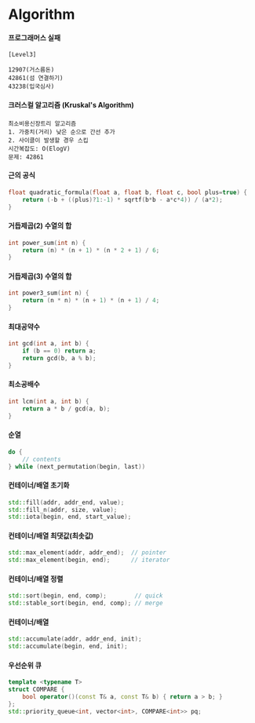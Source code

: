 # Algorithm

#### 프로그래머스 실패

```
[Level3]

12907(거스름돈)
42861(섬 연결하기)
43238(입국심사)
```

#### 크러스컬 알고리즘 (Kruskal's Algorithm)
```
최소비용신장트리 알고리즘
1. 가중치(거리) 낮은 순으로 간선 추가
2. 사이클이 발생할 경우 스킵
시간복잡도: O(ElogV)
문제: 42861
```

#### 근의 공식
```cpp
float quadratic_formula(float a, float b, float c, bool plus=true) {
    return (-b + ((plus)?1:-1) * sqrtf(b*b - a*c*4)) / (a*2);
}
```

#### 거듭제곱(2) 수열의 합
```cpp
int power_sum(int n) {
    return (n) * (n + 1) * (n * 2 + 1) / 6;
}
```

#### 거듭제곱(3) 수열의 합
```cpp
int power3_sum(int n) {
    return (n * n) * (n + 1) * (n + 1) / 4;
}
```

#### 최대공약수
```cpp
int gcd(int a, int b) {
    if (b == 0) return a;
    return gcd(b, a % b);
}
```

#### 최소공배수
```cpp
int lcm(int a, int b) {
    return a * b / gcd(a, b);
}
```

#### 순열
```cpp
do {
    // contents
} while (next_permutation(begin, last))
```

#### 컨테이너/배열 초기화
```cpp
std::fill(addr, addr_end, value);
std::fill_n(addr, size, value);
std::iota(begin, end, start_value);
```

#### 컨테이너/배열 최댓값(최솟값)
```cpp
std::max_element(addr, addr_end);  // pointer
std::max_element(begin, end);      // iterator
```

#### 컨테이너/배열 정렬
```cpp
std::sort(begin, end, comp);        // quick
std::stable_sort(begin, end, comp); // merge
```

#### 컨테이너/배열
```cpp
std::accumulate(addr, addr_end, init);
std::accumulate(begin, end, init);
```

#### 우선순위 큐
```cpp
template <typename T>
struct COMPARE {
    bool operator()(const T& a, const T& b) { return a > b; }
};
std::priority_queue<int, vector<int>, COMPARE<int>> pq;
```

